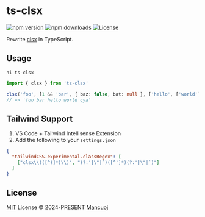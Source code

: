# ts-clsx

[![npm version][npm-version-src]][npm-version-href]
[![npm downloads][npm-downloads-src]][npm-downloads-href]
[![License][license-src]][license-href]

Rewrite [clsx](https://github.com/lukeed/clsx) in TypeScript.

## Usage

```shell
ni ts-clsx
```

```ts
import { clsx } from 'ts-clsx'

clsx('foo', [1 && 'bar', { baz: false, bat: null }, ['hello', ['world']]], 'cya')
// => 'foo bar hello world cya'
```

## Tailwind Support

1. VS Code + Tailwind Intellisense Extension
2. Add the following to your `settings.json`

```json
{
  "tailwindCSS.experimental.classRegex": [
    ["clsx\\(([^)]*)\\)", "(?:'|\"|`)([^']*)(?:'|\"|`)"]
  ]
}
```

## License

[MIT](https://github.com/mancuoj/ts-clsx/blob/main/LICENSE) License © 2024-PRESENT [Mancuoj](https://github.com/mancuoj)

<!-- Badges -->
[npm-version-src]: https://img.shields.io/npm/v/ts-clsx?style=flat&colorA=18181b&colorB=1f6feb
[npm-version-href]: https://npmjs.com/package/ts-clsx
[npm-downloads-src]: https://img.shields.io/npm/dm/ts-clsx?style=flat&colorA=18181b&colorB=1f6feb
[npm-downloads-href]: https://npmjs.com/package/ts-clsx
[license-src]: https://img.shields.io/github/license/mancuoj/ts-clsx.svg?style=flat&colorA=18181b&colorB=1f6feb
[license-href]: https://github.com/mancuoj/ts-clsx/blob/main/LICENSE
